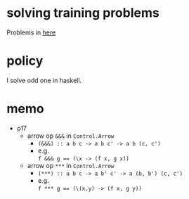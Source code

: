 # solving training problems  
   Problems in [here](http://aperiodic.net/phil/scala/s-99/)  

# policy  
  I solve odd one in haskell.  

# memo  
   *  p17  
      +  arrow op `&&&` in `Control.Arrow`  
         -  `(&&&) :: a b c -> a b c' -> a b (c, c')`  
         -  e.g.  
            `f &&& g == (\x -> (f x, g x))`  
      +  arrow op `***` in `Control.Arrow`  
         -  `(***) :: a b c -> a b' c' -> a (b, b') (c, c')`  
         -  e.g.  
            `f *** g == (\(x,y) -> (f x, g y))`  

